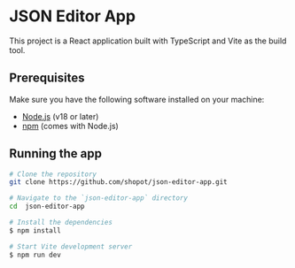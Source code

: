 # JSON Editor App

This project is a React application built with TypeScript and Vite as the build tool.

## Prerequisites

Make sure you have the following software installed on your machine:

- [Node.js](https://nodejs.org/) (v18 or later)
- [npm](https://www.npmjs.com/) (comes with Node.js)


## Running the app

```bash
# Clone the repository
git clone https://github.com/shopot/json-editor-app.git

# Navigate to the `json-editor-app` directory
cd  json-editor-app

# Install the dependencies
$ npm install

# Start Vite development server
$ npm run dev
```
